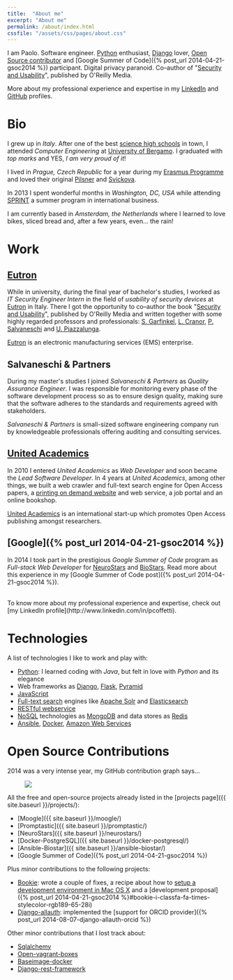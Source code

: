 ```yaml
---
title:  "About me"
excerpt: "About me"
permalink: /about/index.html
cssfile: "/assets/css/pages/about.css"
---
```


I am Paolo.
Software engineer. [Python](https://www.python.org/) enthusiast,
[Django](https://www.djangoproject.com/) lover,
[Open Source contributor](#open-source-contributions) and
[Google Summer of Code]({% post_url 2014-04-21-gsoc2014 %}) participant.
Digital privacy paranoid.
Co–author of "[Security and Usability](http://books.google.com/books?id=wDVhy9EyEAEC&lpg=PP1&pg=PA221#v=onepage&q&f=false)", published by O'Reilly Media.

<i class="fa fa-caret-right fa-2x" style="vertical-align: middle;"></i> More about my professional experience and expertise in my [LinkedIn](http://www.linkedin.com/in/pcoffetti) and [GitHub](https://github.com/nimiq) profiles.

Bio
===
I grew up in *Italy*. After one of the best [science high schools](http://www.liceolussana.com)
in town, I attended *Computer Engineering* at [University of Bergamo](http://www.unibg.it/).
I graduated with *top marks* and YES, *I am very proud of it*!

I lived in *Prague, Czech Republic* for a year during my [Erasmus Programme](http://en.wikipedia.org/wiki/Erasmus_Programme)
and loved their original [Pilsner](http://en.wikipedia.org/wiki/Pilsner_Urquell)
and [Svickova](http://en.wikipedia.org/wiki/Sv%C3%AD%C4%8Dkov%C3%A1).

In 2013 I spent wonderful months in *Washington, DC, USA*
while attending [SPRINT](http://www.advanse.com/training/sprint-faqs/)
a summer program in international business.

I am currently based in *Amsterdam, the Netherlands* where I learned to love bikes,
sliced bread and, after a few years, even... the rain!


Work
====

## [Eutron](http://www.eutron.it/)
While in university, during the final year of bachelor's studies, I worked as *IT Security Engineer Intern* in the field of *usability of security devices*
at [Eutron](http://www.eutron.it/) in Italy.
There I got the opportunity to co–author
the book "[Security and Usability](http://books.google.com/books?id=wDVhy9EyEAEC&lpg=PP1&pg=PA221#v=onepage&q&f=false)", published by O'Reilly Media and written together with some highly regarded professors and professionals:
[S. Garfinkel](http://en.wikipedia.org/wiki/Simson_Garfinkel),
[L. Cranor](https://www.cylab.cmu.edu/education/faculty/cranor.html),
[P. Salvaneschi](http://www.unibg.it/struttura/struttura.asp?cerca=rubrica&rubrica=1&persona=1091&nome=Paolo&cognome=Salvaneschi&titolo=Prof.) and
[U. Piazzalunga](https://www.linkedin.com/profile/view?id=49766601&authType=NAME_SEARCH&authToken=jGyK&locale=en_US&srchid=2869284821413996825098&srchindex=1&srchtotal=2&trk=vsrp_people_res_name&trkInfo=VSRPsearchId%3A2869284821413996825098%2CVSRPtargetId%3A49766601%2CVSRPcmpt%3Aprimary).

[Eutron](http://www.eutron.it/) is an electronic manufacturing services (EMS) enterprise.


## Salvaneschi & Partners
During my master's studies I joined *Salvaneschi & Partners* as *Quality Assurance Engineer*.
I was responsible for monitoring every phase of the software development process so as to ensure
design quality, making sure that the software adheres to the standards and requirements agreed
with stakeholders.

*Salvaneschi & Partners* is small-sized software engineering company run by
knowledgeable professionals offering auditing and consulting services.


## [United Academics](http://www.united-academics.org/)
In 2010 I entered *United Academics* as *Web Developer* and soon became the *Lead Software Developer*.
In 4 years at *United Academics*, among other things, we built a web crawler and full-text search
engine for Open Access papers,
a [printing on demand website](http://www.print2book.com) and web service,
a job portal
and an online bookshop.

[United Academics](http://www.united-academics.org/) is an international start-up which promotes
Open Access publishing amongst researchers.


## [Google]({% post_url 2014-04-21-gsoc2014 %})
In 2014 I took part in the prestigious *Google Summer of Code* program as *Full-stack Web Developer*
for [NeuroStars](http://neurostars.org) and [BioStars](https://www.biostars.org).
Read more about this experience in my [Google Summer of Code post]({% post_url 2014-04-21-gsoc2014 %}).

<br />
<i class="fa fa-caret-right fa-2x" style="vertical-align: middle;"></i>
To know more about my professional experience and expertise, check out
[my LinkedIn profile](http://www.linkedin.com/in/pcoffetti).


Technologies  <i class="fa fa-heart" style="margin-left: .5rem;"></i>
=============
A list of technologies I like to work and play with:

- [Python](https://www.python.org/): I learned coding with *Java*, but
felt in love with *Python* and its elegance
- Web frameworks as [Django](https://www.djangoproject.com), [Flask](http://flask.pocoo.org), [Pyramid](http://www.pylonsproject.org)
- [JavaScript](http://en.wikipedia.org/wiki/JavaScript)
- [Full-text search](http://en.wikipedia.org/wiki/Full_text_search) engines like
[Apache Solr](http://lucene.apache.org/solr/) and [Elasticsearch](http://www.elasticsearch.org/)
- [RESTful webservice](http://en.wikipedia.org/wiki/Representational_state_transfer#Applied_to_web_services)
- [NoSQL](http://en.wikipedia.org/wiki/NoSQL) technologies as [MongoDB](http://en.wikipedia.org/wiki/MongoDB) and data stores as [Redis](http://redis.io)
- [Ansible](http://www.ansible.com), [Docker](https://www.docker.com), [Amazon Web Services](http://aws.amazon.com)



Open Source Contributions
=========================
2014 was a very intense year, my GitHub contribution graph says...

<figure>
    <a href="{{ site.baseurl }}/assets/img/about/github-contributions.png">
        <img src="{{ site.baseurl }}/assets/img/about/github-contributions.png">
    </a>
</figure>

All the free and open-source projects already listed in the [projects page]({{ site.baseurl }}/projects/):

- [Moogle]({{ site.baseurl }}/moogle/)
- [Promptastic]({{ site.baseurl }}/promptastic/)
- [NeuroStars]({{ site.baseurl }}/neurostars/)
- [Docker-PostgreSQL]({{ site.baseurl }}/docker-postgresql/)
- [Ansible-Biostar]({{ site.baseurl }}/ansible-biostar/)
- [Google Summer of Code]({% post_url 2014-04-21-gsoc2014 %})

Plus minor contributions to the following projects:

- [Bookie](https://bookie.io/): wrote a couple of fixes, a recipe about how to [setup
a development environment in Mac OS X](https://gist.github.com/nimiq/9746746)
and a [development proposal]({% post_url 2014-04-21-gsoc2014 %}#bookie-i-classfa-fa-times-stylecolor-rgb189-65-28i)
- [Django-allauth](https://github.com/pennersr/django-allauth): implemented the
[support for ORCID provider]({% post_url 2014-08-07-django-allauth-orcid %})

Other minor contributions that I lost track about:

- [Sqlalchemy](https://github.com/zzzeek/sqlalchemy)
- [Open-vagrant-boxes](https://github.com/phusion/open-vagrant-boxes)
- [Baseimage-docker](https://github.com/phusion/baseimage-docker)
- [Django-rest-framework](https://github.com/tomchristie/django-rest-framework)








